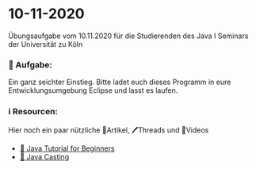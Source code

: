 # 10-11-2020

Übungsaufgabe vom 10.11.2020 für die Studierenden des Java I Seminars der Universität zu Köln


### 📝 Aufgabe:

Ein ganz seichter Einstieg. Bitte ladet euch dieses Programm in eure Entwicklungsumgebung Eclipse und lasst es laufen.

### ℹ️ Resourcen:
Hier noch ein paar nützliche 📃Artikel, 🖊️Threads und 🎥Videos

- [🎥 Java Tutorial for Beginners ](https://www.youtube.com/watch?v=eIrMbAQSU34&t=1076s&ab_channel=ProgrammingwithMosh)
- [📃 Java Casting](https://www.w3schools.com/java/java_type_casting.asp)
